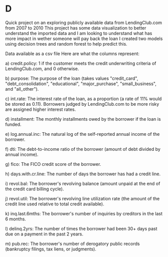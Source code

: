 # D
Quick project on an exploring publicly available data from LendingClub.com from 2007 to 2010
This project has some data visualization to better understand the imported data and 
I am looking to understand what has more impact in wether someone will pay back the loan 
I created two models using decision trees and random forest to help predict this.

Data available as a csv file
Here are what the columns represent:

a) credit.policy: 1 if the customer meets the credit underwriting criteria of LendingClub.com, and 0 otherwise.

b) purpose: The purpose of the loan (takes values "credit_card", "debt_consolidation", "educational", "major_purchase", "small_business", and "all_other").

c) int.rate: The interest rate of the loan, as a proportion (a rate of 11% would be stored as 0.11). Borrowers judged by LendingClub.com to be more risky are assigned higher interest rates.

d) installment: The monthly installments owed by the borrower if the loan is funded.

e) log.annual.inc: The natural log of the self-reported annual income of the borrower.

f) dti: The debt-to-income ratio of the borrower (amount of debt divided by annual income).

g) fico: The FICO credit score of the borrower.

h) days.with.cr.line: The number of days the borrower has had a credit line.

i) revol.bal: The borrower's revolving balance (amount unpaid at the end of the credit card billing cycle).

j) revol.util: The borrower's revolving line utilization rate (the amount of the credit line used relative to total credit available).

k) inq.last.6mths: The borrower's number of inquiries by creditors in the last 6 months.

l) delinq.2yrs: The number of times the borrower had been 30+ days past due on a payment in the past 2 years.

m) pub.rec: The borrower's number of derogatory public records (bankruptcy filings, tax liens, or judgments).
